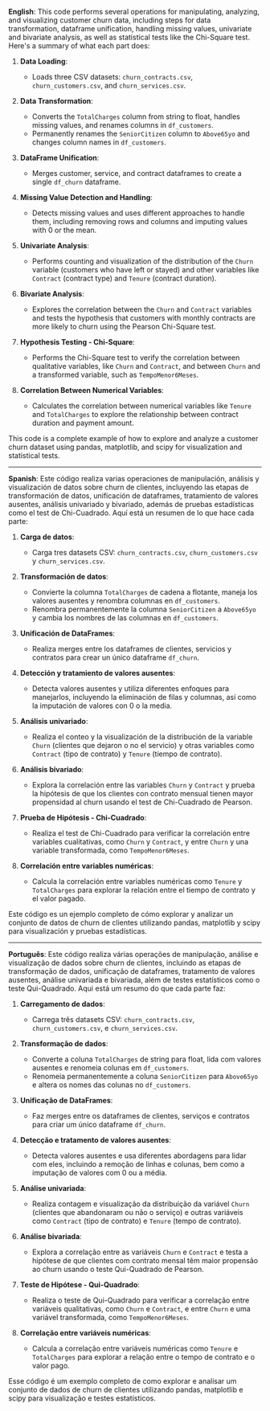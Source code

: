 **English**:
This code performs several operations for manipulating, analyzing, and visualizing customer churn data, including steps for data transformation, dataframe unification, handling missing values, univariate and bivariate analysis, as well as statistical tests like the Chi-Square test. Here's a summary of what each part does:

1. **Data Loading**:

   - Loads three CSV datasets: `churn_contracts.csv`, `churn_customers.csv`, and `churn_services.csv`.

2. **Data Transformation**:

   - Converts the `TotalCharges` column from string to float, handles missing values, and renames columns in `df_customers`.
   - Permanently renames the `SeniorCitizen` column to `Above65yo` and changes column names in `df_customers`.

3. **DataFrame Unification**:

   - Merges customer, service, and contract dataframes to create a single `df_churn` dataframe.

4. **Missing Value Detection and Handling**:

   - Detects missing values and uses different approaches to handle them, including removing rows and columns and imputing values with 0 or the mean.

5. **Univariate Analysis**:

   - Performs counting and visualization of the distribution of the `Churn` variable (customers who have left or stayed) and other variables like `Contract` (contract type) and `Tenure` (contract duration).

6. **Bivariate Analysis**:

   - Explores the correlation between the `Churn` and `Contract` variables and tests the hypothesis that customers with monthly contracts are more likely to churn using the Pearson Chi-Square test.

7. **Hypothesis Testing - Chi-Square**:

   - Performs the Chi-Square test to verify the correlation between qualitative variables, like `Churn` and `Contract`, and between `Churn` and a transformed variable, such as `TempoMenor6Meses`.

8. **Correlation Between Numerical Variables**:
   - Calculates the correlation between numerical variables like `Tenure` and `TotalCharges` to explore the relationship between contract duration and payment amount.

This code is a complete example of how to explore and analyze a customer churn dataset using pandas, matplotlib, and scipy for visualization and statistical tests.

---

**Spanish**:
Este código realiza varias operaciones de manipulación, análisis y visualización de datos sobre churn de clientes, incluyendo las etapas de transformación de datos, unificación de dataframes, tratamiento de valores ausentes, análisis univariado y bivariado, además de pruebas estadísticas como el test de Chi-Cuadrado. Aquí está un resumen de lo que hace cada parte:

1. **Carga de datos**:

   - Carga tres datasets CSV: `churn_contracts.csv`, `churn_customers.csv` y `churn_services.csv`.

2. **Transformación de datos**:

   - Convierte la columna `TotalCharges` de cadena a flotante, maneja los valores ausentes y renombra columnas en `df_customers`.
   - Renombra permanentemente la columna `SeniorCitizen` a `Above65yo` y cambia los nombres de las columnas en `df_customers`.

3. **Unificación de DataFrames**:

   - Realiza merges entre los dataframes de clientes, servicios y contratos para crear un único dataframe `df_churn`.

4. **Detección y tratamiento de valores ausentes**:

   - Detecta valores ausentes y utiliza diferentes enfoques para manejarlos, incluyendo la eliminación de filas y columnas, así como la imputación de valores con 0 o la media.

5. **Análisis univariado**:

   - Realiza el conteo y la visualización de la distribución de la variable `Churn` (clientes que dejaron o no el servicio) y otras variables como `Contract` (tipo de contrato) y `Tenure` (tiempo de contrato).

6. **Análisis bivariado**:

   - Explora la correlación entre las variables `Churn` y `Contract` y prueba la hipótesis de que los clientes con contrato mensual tienen mayor propensidad al churn usando el test de Chi-Cuadrado de Pearson.

7. **Prueba de Hipótesis - Chi-Cuadrado**:

   - Realiza el test de Chi-Cuadrado para verificar la correlación entre variables cualitativas, como `Churn` y `Contract`, y entre `Churn` y una variable transformada, como `TempoMenor6Meses`.

8. **Correlación entre variables numéricas**:
   - Calcula la correlación entre variables numéricas como `Tenure` y `TotalCharges` para explorar la relación entre el tiempo de contrato y el valor pagado.

Este código es un ejemplo completo de cómo explorar y analizar un conjunto de datos de churn de clientes utilizando pandas, matplotlib y scipy para visualización y pruebas estadísticas.

---

**Português**:
Este código realiza várias operações de manipulação, análise e visualização de dados sobre churn de clientes, incluindo as etapas de transformação de dados, unificação de dataframes, tratamento de valores ausentes, análise univariada e bivariada, além de testes estatísticos como o teste Qui-Quadrado. Aqui está um resumo do que cada parte faz:

1. **Carregamento de dados**:

   - Carrega três datasets CSV: `churn_contracts.csv`, `churn_customers.csv`, e `churn_services.csv`.

2. **Transformação de dados**:

   - Converte a coluna `TotalCharges` de string para float, lida com valores ausentes e renomeia colunas em `df_customers`.
   - Renomeia permanentemente a coluna `SeniorCitizen` para `Above65yo` e altera os nomes das colunas no `df_customers`.

3. **Unificação de DataFrames**:

   - Faz merges entre os dataframes de clientes, serviços e contratos para criar um único dataframe `df_churn`.

4. **Detecção e tratamento de valores ausentes**:

   - Detecta valores ausentes e usa diferentes abordagens para lidar com eles, incluindo a remoção de linhas e colunas, bem como a imputação de valores com 0 ou a média.

5. **Análise univariada**:

   - Realiza contagem e visualização da distribuição da variável `Churn` (clientes que abandonaram ou não o serviço) e outras variáveis como `Contract` (tipo de contrato) e `Tenure` (tempo de contrato).

6. **Análise bivariada**:

   - Explora a correlação entre as variáveis `Churn` e `Contract` e testa a hipótese de que clientes com contrato mensal têm maior propensão ao churn usando o teste Qui-Quadrado de Pearson.

7. **Teste de Hipótese - Qui-Quadrado**:

   - Realiza o teste de Qui-Quadrado para verificar a correlação entre variáveis qualitativas, como `Churn` e `Contract`, e entre `Churn` e uma variável transformada, como `TempoMenor6Meses`.

8. **Correlação entre variáveis numéricas**:
   - Calcula a correlação entre variáveis numéricas como `Tenure` e `TotalCharges` para explorar a relação entre o tempo de contrato e o valor pago.

Esse código é um exemplo completo de como explorar e analisar um conjunto de dados de churn de clientes utilizando pandas, matplotlib e scipy para visualização e testes estatísticos.

